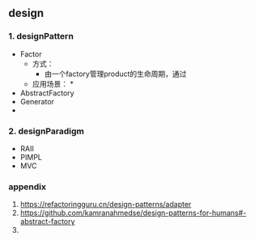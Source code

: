 ## design
### 1. designPattern
* Factor
  * 方式：
    * 由一个factory管理product的生命周期，通过
  * 应用场景：
    * 
* AbstractFactory
* Generator
* 

### 2. designParadigm
* RAII
* PIMPL
* MVC

### appendix
1. https://refactoringguru.cn/design-patterns/adapter
2. https://github.com/kamranahmedse/design-patterns-for-humans#-abstract-factory
3. 
